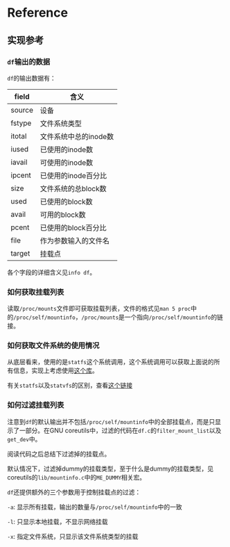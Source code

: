 # Reference

## 实现参考

### `df`输出的数据

`df`的输出数据有：

| field  | 含义 |
| ------ | ---- |
| source | 设备 |
|fstype  | 文件系统类型 |
|itotal  | 文件系统中总的inode数 |
|iused   | 已使用的inode数 |
|iavail  | 可使用的inode数 |
|ipcent  | 已使用的inode百分比 |
|size| 文件系统的总block数 |
|used| 已使用的block数 |
|avail| 可用的block数 |
|pcent   | 已使用的block百分比 |
|file    | 作为参数输入的文件名 |
|target  | 挂载点 |


各个字段的详细含义见`info df`。





### 如何获取挂载列表

读取`/proc/mounts`文件即可获取挂载列表，文件的格式见`man 5 proc`中的`/proc/self/mountinfo`，`/proc/mounts`是一个指向`/proc/self/mountinfo`的链接。



### 如何获取文件系统的使用情况

从底层看来，使用的是`statfs`这个系统调用，这个系统调用可以获取上面说的所有信息，实现上考虑使用[这个库](https://docs.rs/nix/0.22.1/nix/all.html)。



有关`statfs`以及`statvfs`的区别，查看[这个链接](https://stackoverflow.com/questions/1653163/difference-between-statvfs-and-statfs-system-calls)



### 如何过滤挂载列表

注意到`df`的默认输出并不包括`/proc/self/mountinfo`中的全部挂载点，而是只显示了一部分。在GNU coreutils中，过滤的代码在`df.c`的`filter_mount_list`以及`get_dev`中。



阅读代码之后总结下过滤掉的挂载点。

默认情况下，过滤掉dummy的挂载类型，至于什么是dummy的挂载类型，见coreutils的`lib/mountinfo.c`中的`ME_DUMMY`相关宏。



`df`还提供额外的三个参数用于控制挂载点的过滤：

`-a`: 显示所有挂载，输出的数量与`/proc/self/mountinfo`中的一致

`-l`: 只显示本地挂载，不显示网络挂载

`-x`: 指定文件系统，只显示该文件系统类型的挂载



